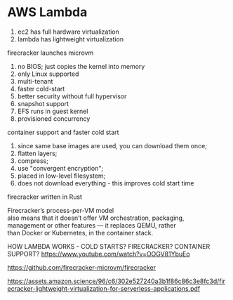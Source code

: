 
# AWS Lambda

1. ec2 has full hardware virtualization
1. lambda has lightweight virtualization

firecracker launches microvm
1. no BIOS; just copies the kernel into memory
1. only Linux supported
1. multi-tenant
1. faster cold-start
1. better security without full hypervisor
1. snapshot support
1. EFS runs in guest kernel
1. provisioned concurrency

container support and faster cold start
1. since same base images are used, you can download them once; 
1. flatten layers; 
1. compress; 
1. use "convergent encryption"; 
1. placed in low-level filesystem; 
1. does not download everything - this improves cold start time

firecracker written in Rust

Firecracker’s process-per-VM model  
also means that it doesn’t offer VM orchestration, packaging,  
management or other features — it replaces QEMU, rather  
than Docker or Kubernetes, in the container stack.  

HOW LAMBDA WORKS - COLD STARTS? FIRECRACKER? CONTAINER SUPPORT?
https://www.youtube.com/watch?v=OOGV81YbuEo

https://github.com/firecracker-microvm/firecracker

https://assets.amazon.science/96/c6/302e527240a3b1f86c86c3e8fc3d/firecracker-lightweight-virtualization-for-serverless-applications.pdf


